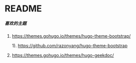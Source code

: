 # README





##### 喜欢的主题

1. https://themes.gohugo.io/themes/hugo-theme-bootstrap/

   1). https://github.com/razonyang/hugo-theme-bootstrap

2. https://themes.gohugo.io/themes/hugo-geekdoc/

   